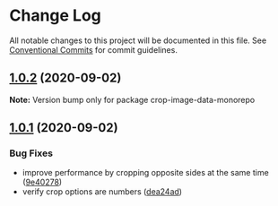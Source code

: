 # Change Log

All notable changes to this project will be documented in this file.
See [Conventional Commits](https://conventionalcommits.org) for commit guidelines.

## [1.0.2](https://github.com/duniul/crop-image-data/compare/v1.0.1...v1.0.2) (2020-09-02)

**Note:** Version bump only for package crop-image-data-monorepo





## [1.0.1](https://github.com/duniul/crop-image-data/compare/v1.0.0...v1.0.1) (2020-09-02)


### Bug Fixes

* improve performance by cropping opposite sides at the same time ([9e40278](https://github.com/duniul/crop-image-data/commit/9e4027843e1df31013f59214e2d398c4af2caaac))
* verify crop options are numbers ([dea24ad](https://github.com/duniul/crop-image-data/commit/dea24adfb823a85d20fa7362d0575262d6da2ee5))
